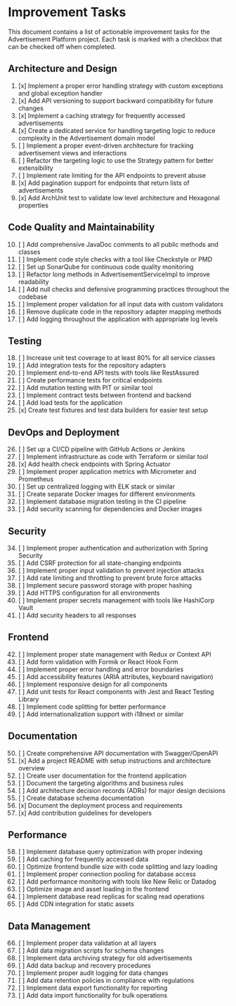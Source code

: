 # Improvement Tasks

This document contains a list of actionable improvement tasks for the Advertisement Platform project. Each task is marked with a checkbox that can be checked off when completed.

## Architecture and Design

1. [x] Implement a proper error handling strategy with custom exceptions and global exception handler
2. [x] Add API versioning to support backward compatibility for future changes
3. [x] Implement a caching strategy for frequently accessed advertisements
4. [x] Create a dedicated service for handling targeting logic to reduce complexity in the Advertisement domain model
5. [ ] Implement a proper event-driven architecture for tracking advertisement views and interactions
6. [ ] Refactor the targeting logic to use the Strategy pattern for better extensibility
7. [ ] Implement rate limiting for the API endpoints to prevent abuse
8. [x] Add pagination support for endpoints that return lists of advertisements
9. [x] Add ArchUnit test to validate low level architecture and Hexagonal properties

## Code Quality and Maintainability

10. [ ] Add comprehensive JavaDoc comments to all public methods and classes
11. [ ] Implement code style checks with a tool like Checkstyle or PMD
12. [ ] Set up SonarQube for continuous code quality monitoring
13. [ ] Refactor long methods in AdvertisementServiceImpl to improve readability
14. [ ] Add null checks and defensive programming practices throughout the codebase
15. [ ] Implement proper validation for all input data with custom validators
16. [ ] Remove duplicate code in the repository adapter mapping methods
17. [ ] Add logging throughout the application with appropriate log levels

## Testing

18. [ ] Increase unit test coverage to at least 80% for all service classes
19. [ ] Add integration tests for the repository adapters
20. [ ] Implement end-to-end API tests with tools like RestAssured
21. [ ] Create performance tests for critical endpoints
22. [ ] Add mutation testing with PIT or similar tool
23. [ ] Implement contract tests between frontend and backend
24. [ ] Add load tests for the application
25. [x] Create test fixtures and test data builders for easier test setup

## DevOps and Deployment

26. [ ] Set up a CI/CD pipeline with GitHub Actions or Jenkins
27. [ ] Implement infrastructure as code with Terraform or similar tool
28. [x] Add health check endpoints with Spring Actuator
29. [ ] Implement proper application metrics with Micrometer and Prometheus
30. [ ] Set up centralized logging with ELK stack or similar
31. [ ] Create separate Docker images for different environments
32. [ ] Implement database migration testing in the CI pipeline
33. [ ] Add security scanning for dependencies and Docker images

## Security

34. [ ] Implement proper authentication and authorization with Spring Security
35. [ ] Add CSRF protection for all state-changing endpoints
36. [ ] Implement proper input validation to prevent injection attacks
37. [ ] Add rate limiting and throttling to prevent brute force attacks
38. [ ] Implement secure password storage with proper hashing
39. [ ] Add HTTPS configuration for all environments
40. [ ] Implement proper secrets management with tools like HashiCorp Vault
41. [ ] Add security headers to all responses

## Frontend

42. [ ] Implement proper state management with Redux or Context API
43. [ ] Add form validation with Formik or React Hook Form
44. [ ] Implement proper error handling and error boundaries
45. [ ] Add accessibility features (ARIA attributes, keyboard navigation)
46. [ ] Implement responsive design for all components
47. [ ] Add unit tests for React components with Jest and React Testing Library
48. [ ] Implement code splitting for better performance
49. [ ] Add internationalization support with i18next or similar

## Documentation

50. [ ] Create comprehensive API documentation with Swagger/OpenAPI
51. [x] Add a project README with setup instructions and architecture overview
52. [ ] Create user documentation for the frontend application
53. [ ] Document the targeting algorithms and business rules
54. [ ] Add architecture decision records (ADRs) for major design decisions
55. [ ] Create database schema documentation
56. [x] Document the deployment process and requirements
57. [x] Add contribution guidelines for developers

## Performance

58. [ ] Implement database query optimization with proper indexing
59. [ ] Add caching for frequently accessed data
60. [ ] Optimize frontend bundle size with code splitting and lazy loading
61. [ ] Implement proper connection pooling for database access
62. [ ] Add performance monitoring with tools like New Relic or Datadog
63. [ ] Optimize image and asset loading in the frontend
64. [ ] Implement database read replicas for scaling read operations
65. [ ] Add CDN integration for static assets

## Data Management

66. [ ] Implement proper data validation at all layers
67. [ ] Add data migration scripts for schema changes
68. [ ] Implement data archiving strategy for old advertisements
69. [ ] Add data backup and recovery procedures
70. [ ] Implement proper audit logging for data changes
71. [ ] Add data retention policies in compliance with regulations
72. [ ] Implement data export functionality for reporting
73. [ ] Add data import functionality for bulk operations